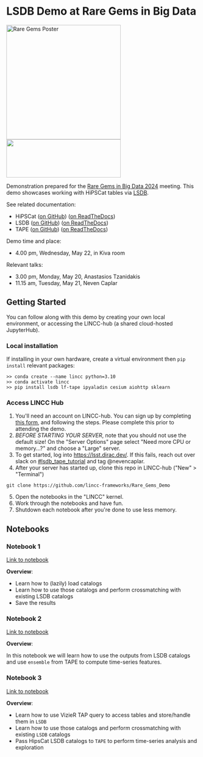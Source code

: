 # LSDB Demo at Rare Gems in Big Data

<img src="https://github.com/lincc-frameworks/Rare_Gems_Demo/assets/12860669/6ddcd206-d962-4d9f-8937-b6a6dbd31adc" alt="Rare Gems Poster" width="300">

<img src="https://github.com/lincc-frameworks/tape/blob/main/docs/DARK_Combo_sm.png?raw=true" width="300" height="100">

Demonstration prepared for the [Rare Gems in Big Data 2024](https://noirlab.edu/science/events/websites/rare-gems-2024) meeting.
This demo showcases working with HiPSCat tables via [LSDB](https://lsdb.readthedocs.io/en/stable/).


See related documentation:

* HiPSCat ([on GitHub](https://github.com/astronomy-commons/hipscat))
  ([on ReadTheDocs](https://hipscat.readthedocs.io/en/stable/))
* LSDB ([on GitHub](https://github.com/astronomy-commons/lsdb)) 
  ([on ReadTheDocs](https://lsdb.readthedocs.io/en/stable/))
* TAPE ([on GitHub](https://github.com/lincc-frameworks/tape)) 
  ([on ReadTheDocs](https://tape.readthedocs.io/en/stable))

Demo time and place:
  - 4.00 pm, Wednesday, May 22, in Kiva room

Relevant talks:
  - 3.00 pm, Monday, May 20, Anastasios Tzanidakis
  - 11.15 am, Tuesday, May 21, Neven Caplar



## Getting Started 

You can follow along with this demo by creating your own local environment, or accessing the LINCC-hub (a shared cloud-hosted JupyterHub).

### Local installation

If installing in your own hardware, create a virtual environment then `pip install` relevant packages:

```
>> conda create --name lincc python=3.10
>> conda activate lincc
>> pip install lsdb lf-tape ipyaladin cesium aiohttp sklearn
```

### Access LINCC Hub

1. You'll need an account on LINCC-hub. You can sign up by completing [this form](https://forms.gle/n3cTLqh3eiQQrgD19), and following the steps. Please complete this prior to attending the demo.
2. *BEFORE STARTING YOUR SERVER*, note that you should not use the default size! On the "Server Options" page select "Need more CPU or memory...?" and choose a "Large" server. 
3. To get started, log into https://lsst.dirac.dev/. If this fails, reach out over slack on [#lsdb_tape_tutorial](https://raregems2024.slack.com/archives/C073N8DFC22) and tag @nevencaplar.
4. After your server has started up, clone this repo in LINCC-hub ("New" > "Terminal")

```
git clone https://github.com/lincc-frameworks/Rare_Gems_Demo
```

5. Open the notebooks in the "LINCC" kernel.
6. Work through the notebooks and have fun.
7. Shutdown each notebook after you're done to use less memory.

## Notebooks

### Notebook 1

[Link to notebook](Notebook_1_Load_and_Xmatch.ipynb)

**Overview**:
- Learn how to (lazily) load catalogs
- Learn how to use those catalogs and perform crossmatching with existing LSDB catalogs
- Save the results

### Notebook 2

[Link to notebook](Notebook_2_Basic_Time_Domain.ipynb)

**Overview**:

In this notebook we will learn how to use the outputs from LSDB catalogs and use `ensemble` from TAPE to compute time-series features.

### Notebook 3

[Link to notebook](Notebook_3_Vizier_LSDB_Interaction.ipynb)

**Overview**: 
- Learn how to use VizieR TAP query to access tables and store/handle them in `LSDB`
- Learn how to use those catalogs and perform crossmatching with existing `LSDB` catalogs
- Pass HipsCat LSDB catalogs to `TAPE` to perform time-series analysis and exploration
